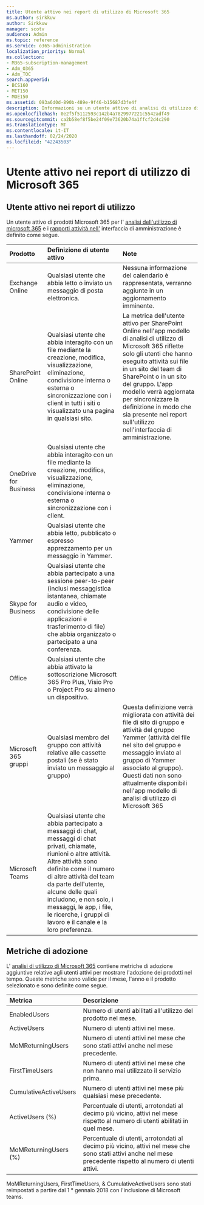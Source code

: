 ```yaml
---
title: Utente attivo nei report di utilizzo di Microsoft 365
ms.author: sirkkuw
author: Sirkkuw
manager: scotv
audience: Admin
ms.topic: reference
ms.service: o365-administration
localization_priority: Normal
ms.collection:
- M365-subscription-management
- Adm_O365
- Adm_TOC
search.appverid:
- BCS160
- MET150
- MOE150
ms.assetid: 093a6d0d-890b-489e-9f46-b15687d3fe4f
description: Informazioni su un utente attivo di analisi di utilizzo di Microsoft 365, report attività e metriche di adozioni.
ms.openlocfilehash: 0e2f5f5112593c142b4a7829977221c5542adf49
ms.sourcegitcommit: ca2b58ef8f5be24f09e73620b74a1ffcf2d4c290
ms.translationtype: MT
ms.contentlocale: it-IT
ms.lasthandoff: 02/24/2020
ms.locfileid: "42243503"
---
```

# <a name="active-user-in-microsoft-365-usage-reports"></a>Utente attivo nei report di utilizzo di Microsoft 365

## <a name="active-user-in-usage-reports"></a>Utente attivo nei report di utilizzo

Un utente attivo di prodotti Microsoft 365 per l' [analisi dell'utilizzo di microsoft 365](usage-analytics.md) e i [rapporti attività nell'](../activity-reports/activity-reports.md) interfaccia di amministrazione è definito come segue. 
  
|**Prodotto**|**Definizione di utente attivo**|**Note**|
|:-----|:-----|:-----|
|Exchange Online  <br/> |Qualsiasi utente che abbia letto o inviato un messaggio di posta elettronica.  <br/> |Nessuna informazione del calendario è rappresentata, verranno aggiunte in un aggiornamento imminente.  <br/> |
|SharePoint Online  <br/> |Qualsiasi utente che abbia interagito con un file mediante la creazione, modifica, visualizzazione, eliminazione, condivisione interna o esterna o sincronizzazione con i client in tutti i siti o visualizzato una pagina in qualsiasi sito.  <br/> |La metrica dell'utente attivo per SharePoint Online nell'app modello di analisi di utilizzo di Microsoft 365 riflette solo gli utenti che hanno eseguito attività sui file in un sito del team di SharePoint o in un sito del gruppo. L'app modello verrà aggiornata per sincronizzare la definizione in modo che sia presente nei report sull'utilizzo nell'interfaccia di amministrazione.  <br/> |
|OneDrive for Business  <br/> |Qualsiasi utente che abbia interagito con un file mediante la creazione, modifica, visualizzazione, eliminazione, condivisione interna o esterna o sincronizzazione con i client.  <br/> ||
|Yammer  <br/> |Qualsiasi utente che abbia letto, pubblicato o espresso apprezzamento per un messaggio in Yammer.  <br/> ||
|Skype for Business  <br/> |Qualsiasi utente che abbia partecipato a una sessione peer-to-peer (inclusi messaggistica istantanea, chiamate audio e video, condivisione delle applicazioni e trasferimento di file) che abbia organizzato o partecipato a una conferenza.  <br/> ||
|Office  <br/> |Qualsiasi utente che abbia attivato la sottoscrizione Microsoft 365 Pro Plus, Visio Pro o Project Pro su almeno un dispositivo.  <br/> ||
|Microsoft 365 gruppi  <br/> |Qualsiasi membro del gruppo con attività relative alle cassette postali (se è stato inviato un messaggio al gruppo)  <br/> |Questa definizione verrà migliorata con attività dei file di sito di gruppo e attività del gruppo Yammer (attività dei file nel sito del gruppo e messaggio inviato al gruppo di Yammer associato al gruppo). Questi dati non sono attualmente disponibili nell'app modello di analisi di utilizzo di Microsoft 365  <br/> |
|Microsoft Teams  <br/> |Qualsiasi utente che abbia partecipato a messaggi di chat, messaggi di chat privati, chiamate, riunioni o altre attività. Altre attività sono definite come il numero di altre attività del team da parte dell'utente, alcune delle quali includono, e non solo, i messaggi, le app, i file, le ricerche, i gruppi di lavoro e il canale e la loro preferenza.  <br/> ||
   
## <a name="adoption-metrics"></a>Metriche di adozione

L' [analisi di utilizzo di Microsoft 365](usage-analytics.md) contiene metriche di adozione aggiuntive relative agli utenti attivi per mostrare l'adozione dei prodotti nel tempo. Queste metriche sono valide per il mese, l'anno e il prodotto selezionato e sono definite come segue. 
  
|**Metrica**|**Descrizione**|
|:-----|:-----|
|EnabledUsers  <br/> |Numero di utenti abilitati all'utilizzo del prodotto nel mese.  <br/> |
|ActiveUsers  <br/> |Numero di utenti attivi nel mese.  <br/> |
|MoMReturningUsers  <br/> |Numero di utenti attivi nel mese che sono stati attivi anche nel mese precedente.  <br/> |
|FirstTimeUsers  <br/> |Numero di utenti attivi nel mese che non hanno mai utilizzato il servizio prima.  <br/> |
|CumulativeActiveUsers  <br/> |Numero di utenti attivi nel mese più qualsiasi mese precedente.  <br/> |
|ActiveUsers (%)  <br/> |Percentuale di utenti, arrotondati al decimo più vicino, attivi nel mese rispetto al numero di utenti abilitati in quel mese.  <br/> |
|MoMReturningUsers (%)  <br/> |Percentuale di utenti, arrotondati al decimo più vicino, attivi nel mese che sono stati attivi anche nel mese precedente rispetto al numero di utenti attivi.  <br/> |
   
MoMReturningUsers, FirstTimeUsers, &amp; CumulativeActiveUsers sono stati reimpostati a partire dal 1 ° gennaio 2018 con l'inclusione di Microsoft teams.
  

